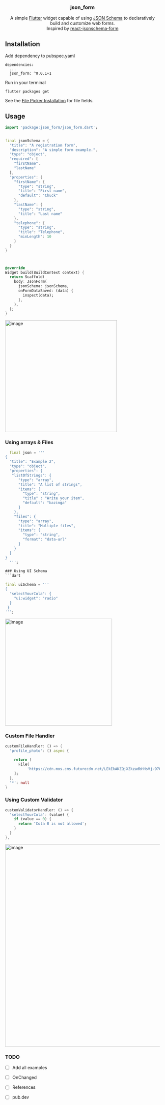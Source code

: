 <p align="center">

  <h3 align="center">json_form</h3>

  <p align="center">
    A simple <a href="https://flutter.dev/">Flutter</a> widget capable of using <a href="http://json-schema.org/">JSON Schema</a> to declaratively build and customize web forms.
    <br />
    Inspired by <a href="https://github.com/rjsf-team/react-jsonschema-form">react-jsonschema-form</a>
    <br />    
</p>

## Installation

Add dependency to pubspec.yaml

```
dependencies:
  ...
  json_form: ^0.0.1+1
```

Run in your terminal

```
flutter packages get
```

See the [File Picker Installation](https://github.com/miguelpruivo/plugins_flutter_file_picker) for file fields.

## Usage

```dart
import 'package:json_form/json_form.dart';


final jsonSchema = {
  "title": "A registration form",
  "description": "A simple form example.",
  "type": "object",
  "required": [
    "firstName",
    "lastName"
  ],
  "properties": {
    "firstName": {
      "type": "string",
      "title": "First name",
      "default": "Chuck"
    },
    "lastName": {
      "type": "string",
      "title": "Last name"
    },
    "telephone": {
      "type": "string",
      "title": "Telephone",
      "minLength": 10
    }
  }
}



@override
Widget build(BuildContext context) {
  return Scaffold(
    body: JsonForm(
      jsonSchema: jsonSchema,
      onFormDataSaved: (data) {
        inspect(data);
      },
    ),
  );
}
```
<img width="364" alt="image" src="https://user-images.githubusercontent.com/58694638/187986742-3b1aa96c-4a85-42a3-aec0-dac62a8515a4.png">

### Using arrays & Files
```dart
  final json = '''
{
  "title": "Example 2",
  "type": "object",
  "properties": {
   "listOfStrings": {
      "type": "array",
      "title": "A list of strings",
      "items": {
        "type": "string",
        "title" : "Write your item",
        "default": "bazinga"
      }
    },
    "files": {
      "type": "array",
      "title": "Multiple files",
      "items": {
        "type": "string",
        "format": "data-url"
      }
    }
  }
}
  ''';

### Using UI Schema
```dart

final uiSchema = '''
{
  "selectYourCola": {
    "ui:widget": "radio"
  }
 }
''';

```
<img width="348" alt="image" src="https://user-images.githubusercontent.com/58694638/187996261-ab3be73d-35e0-40c5-a0de-47900b64f1be.png">


### Custom File Handler 

```dart
customFileHandler: () => {
  'profile_photo': () async {
    
    return [
      File(
          'https://cdn.mos.cms.futurecdn.net/LEkEkAKZQjXZkzadbHHsVj-970-80.jpg')
    ];
  },
  '*': null
}
```

### Using Custom Validator

```dart
customValidatorHandler: () => {
  'selectYourCola': (value) {
    if (value == 0) {
      return 'Cola 0 is not allowed';
    }
  }
},
```
<img width="659" alt="image" src="https://user-images.githubusercontent.com/58694638/187993619-15adcfaf-2a0c-4ae0-ada4-4617d814f85e.png">


### TODO

- [ ] Add all examples
- [ ] OnChanged
- [ ] References
- [ ] pub.dev

